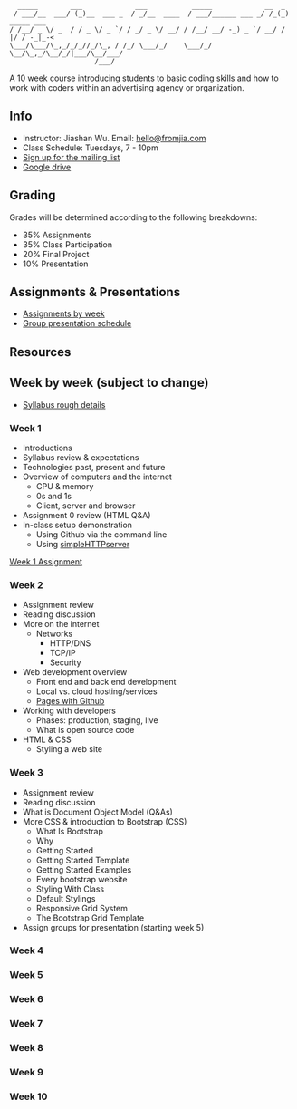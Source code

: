 ```
  _____        ___             ___           _____             __  _            
 / ___/__  ___/ (_)__  ___ _  / _/__  ____  / ___/______ ___ _/ /_(_)  _____ ___
/ /__/ _ \/ _  / / _ \/ _ `/ / _/ _ \/ __/ / /__/ __/ -_) _ `/ __/ / |/ / -_|_-<
\___/\___/\_,_/_/_//_/\_, / /_/ \___/_/    \___/_/  \__/\_,_/\__/_/|___/\__/___/
                     /___/                                                                                                         
```

A 10 week course introducing students to basic coding skills and how to work with coders within an advertising agency or organization.

## Info
* Instructor: Jiashan Wu. Email: hello@fromjia.com
* Class Schedule: Tuesdays, 7 - 10pm
* [Sign up for the mailing list](https://groups.google.com/forum/#!forum/coding4creatives)
* [Google drive](https://drive.google.com/drive/u/1/folders/0B7dGfgUMgFffY2JGSnlEUk5rblk)

## Grading
Grades will be determined according to the following breakdowns:
* 35% Assignments 
* 35% Class Participation
* 20% Final Project 
* 10% Presentation

## Assignments & Presentations
* [Assignments by week](https://github.com/OhJia/Coding4Creatives-S17/wiki)
* [Group presentation schedule](https://github.com/OhJia/Coding4Creatives-S17/wiki/Group-Presentation-Schedule)

## Resources

## Week by week (subject to change)
* [Syllabus rough details](https://docs.google.com/document/d/1RvxVYLn1Slns8Uvr6boPTcQ714DEvQZi77NMqE20MIQ/edit#)

### Week 1
* Introductions
* Syllabus review & expectations
* Technologies past, present and future
* Overview of computers and the internet
	* CPU & memory
	* 0s and 1s
	* Client, server and browser
* Assignment 0 review (HTML Q&A)
* In-class setup demonstration
	* Using Github via the command line 
 	* Using [simpleHTTPserver](https://github.com/processing/p5.js/wiki/Local-server)

[Week 1 Assignment](https://github.com/OhJia/Coding4Creatives-S17/wiki/Week-1-Assignment)

### Week 2
* Assignment review
* Reading discussion
* More on the internet
	* Networks
	  * HTTP/DNS
	  * TCP/IP
	  * Security 
* Web development overview
	* Front end and back end development
	* Local vs. cloud hosting/services
	* [Pages with Github](https://pages.github.com/)
* Working with developers
	* Phases: production, staging, live
	* What is open source code
* HTML & CSS
	* Styling a web site


### Week 3
* Assignment review
* Reading discussion
* What is Document Object Model (Q&As)
* More CSS & introduction to Bootstrap (CSS)
	* What Is Bootstrap
	* Why
	* Getting Started
	* Getting Started Template
	* Getting Started Examples
	* Every bootstrap website
	* Styling With Class
	* Default Stylings
	* Responsive Grid System
	* The Bootstrap Grid Template
* Assign groups for presentation (starting week 5)


### Week 4

### Week 5

### Week 6

### Week 7

### Week 8

### Week 9

### Week 10

